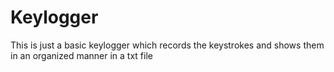 # Keylogger
This is just a basic keylogger which records the keystrokes and shows them in an organized manner in a txt file
